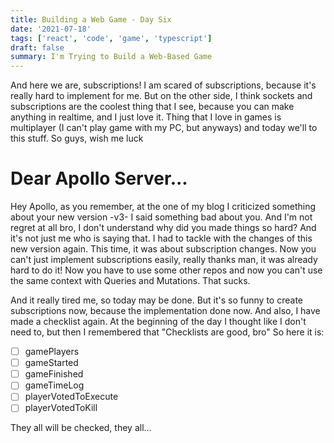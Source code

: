 ```yaml
---
title: Building a Web Game - Day Six
date: '2021-07-18'
tags: ['react', 'code', 'game', 'typescript']
draft: false
summary: I'm Trying to Build a Web-Based Game
---
```


And here we are, subscriptions! I am scared of subscriptions, because it's really hard to implement for me. But on the other side, I think sockets and subscriptions are the coolest thing that I see, because you can make anything in realtime, and I just love it. Thing that I love in games is multiplayer (I can't play game with my PC, but anyways) and today we'll to this stuff. So guys, wish me luck

# Dear Apollo Server...

Hey Apollo, as you remember, at the one of my blog I criticized something about your new version -v3- I said something bad about you. And I'm not regret at all bro, I don't understand why did you made things so hard? And it's not just me who is saying that. I had to tackle with the changes of this new version again. This time, it was about subscription changes. Now you can't just implement subscriptions easily, really thanks man, it was already hard to do it! Now you have to use some other repos and now you can't use the same context with Queries and Mutations. That sucks.

And it really tired me, so today may be done. But it's so funny to create subscriptions now, because the implementation done now. And also, I have made a checklist again. At the beginning of the day I thought like I don't need to, but then I remembered that "Checklists are good, bro" So here it is:

- [ ]  gamePlayers
- [ ]  gameStarted
- [ ]  gameFinished
- [ ]  gameTimeLog
- [ ]  playerVotedToExecute
- [ ]  playerVotedToKill

They all will be checked, they all...